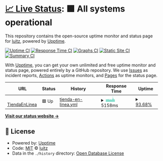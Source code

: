 # [📈 Live Status](https://luitz.github.io/fda-uptime): <!--live status--> **🟩 All systems operational**

This repository contains the open-source uptime monitor and status page for [luitz](https://luitz.github.io/fda-uptime), powered by [Upptime](https://github.com/upptime/upptime).

[![Uptime CI](https://github.com/luitz/fda-uptime/workflows/Uptime%20CI/badge.svg)](https://github.com/luitz/fda-uptime/actions?query=workflow%3A%22Uptime+CI%22)
[![Response Time CI](https://github.com/luitz/fda-uptime/workflows/Response%20Time%20CI/badge.svg)](https://github.com/luitz/fda-uptime/actions?query=workflow%3A%22Response+Time+CI%22)
[![Graphs CI](https://github.com/luitz/fda-uptime/workflows/Graphs%20CI/badge.svg)](https://github.com/luitz/fda-uptime/actions?query=workflow%3A%22Graphs+CI%22)
[![Static Site CI](https://github.com/luitz/fda-uptime/workflows/Static%20Site%20CI/badge.svg)](https://github.com/luitz/fda-uptime/actions?query=workflow%3A%22Static+Site+CI%22)
[![Summary CI](https://github.com/luitz/fda-uptime/workflows/Summary%20CI/badge.svg)](https://github.com/luitz/fda-uptime/actions?query=workflow%3A%22Summary+CI%22)

With [Upptime](https://upptime.js.org), you can get your own unlimited and free uptime monitor and status page, powered entirely by a GitHub repository. We use [Issues](https://github.com/luitz/fda-uptime/issues) as incident reports, [Actions](https://github.com/luitz/fda-uptime/actions) as uptime monitors, and [Pages](https://luitz.github.io/fda-uptime) for the status page.

<!--start: status pages-->
<!-- This summary is generated by Upptime (https://github.com/upptime/upptime) -->
<!-- Do not edit this manually, your changes will be overwritten -->
<!-- prettier-ignore -->
| URL | Status | History | Response Time | Uptime |
| --- | ------ | ------- | ------------- | ------ |
| <img alt="" src="https://favicons.githubusercontent.com/www.fahorro.com" height="13"> [TiendaEnLinea](https://www.fahorro.com/) | 🟩 Up | [tienda-en-linea.yml](https://github.com/luitz/fda-uptime/commits/HEAD/history/tienda-en-linea.yml) | <details><summary><img alt="Response time graph" src="./graphs/tienda-en-linea/response-time-week.png" height="20"> 5158ms</summary><br><a href="https://luitz.github.io/fda-uptime/history/tienda-en-linea"><img alt="Response time 4996" src="https://img.shields.io/endpoint?url=https%3A%2F%2Fraw.githubusercontent.com%2Fluitz%2Ffda-uptime%2FHEAD%2Fapi%2Ftienda-en-linea%2Fresponse-time.json"></a><br><a href="https://luitz.github.io/fda-uptime/history/tienda-en-linea"><img alt="24-hour response time 5179" src="https://img.shields.io/endpoint?url=https%3A%2F%2Fraw.githubusercontent.com%2Fluitz%2Ffda-uptime%2FHEAD%2Fapi%2Ftienda-en-linea%2Fresponse-time-day.json"></a><br><a href="https://luitz.github.io/fda-uptime/history/tienda-en-linea"><img alt="7-day response time 5158" src="https://img.shields.io/endpoint?url=https%3A%2F%2Fraw.githubusercontent.com%2Fluitz%2Ffda-uptime%2FHEAD%2Fapi%2Ftienda-en-linea%2Fresponse-time-week.json"></a><br><a href="https://luitz.github.io/fda-uptime/history/tienda-en-linea"><img alt="30-day response time 4996" src="https://img.shields.io/endpoint?url=https%3A%2F%2Fraw.githubusercontent.com%2Fluitz%2Ffda-uptime%2FHEAD%2Fapi%2Ftienda-en-linea%2Fresponse-time-month.json"></a><br><a href="https://luitz.github.io/fda-uptime/history/tienda-en-linea"><img alt="1-year response time 4996" src="https://img.shields.io/endpoint?url=https%3A%2F%2Fraw.githubusercontent.com%2Fluitz%2Ffda-uptime%2FHEAD%2Fapi%2Ftienda-en-linea%2Fresponse-time-year.json"></a></details> | <details><summary><a href="https://luitz.github.io/fda-uptime/history/tienda-en-linea">93.68%</a></summary><a href="https://luitz.github.io/fda-uptime/history/tienda-en-linea"><img alt="All-time uptime 95.14%" src="https://img.shields.io/endpoint?url=https%3A%2F%2Fraw.githubusercontent.com%2Fluitz%2Ffda-uptime%2FHEAD%2Fapi%2Ftienda-en-linea%2Fuptime.json"></a><br><a href="https://luitz.github.io/fda-uptime/history/tienda-en-linea"><img alt="24-hour uptime 77.39%" src="https://img.shields.io/endpoint?url=https%3A%2F%2Fraw.githubusercontent.com%2Fluitz%2Ffda-uptime%2FHEAD%2Fapi%2Ftienda-en-linea%2Fuptime-day.json"></a><br><a href="https://luitz.github.io/fda-uptime/history/tienda-en-linea"><img alt="7-day uptime 93.68%" src="https://img.shields.io/endpoint?url=https%3A%2F%2Fraw.githubusercontent.com%2Fluitz%2Ffda-uptime%2FHEAD%2Fapi%2Ftienda-en-linea%2Fuptime-week.json"></a><br><a href="https://luitz.github.io/fda-uptime/history/tienda-en-linea"><img alt="30-day uptime 95.14%" src="https://img.shields.io/endpoint?url=https%3A%2F%2Fraw.githubusercontent.com%2Fluitz%2Ffda-uptime%2FHEAD%2Fapi%2Ftienda-en-linea%2Fuptime-month.json"></a><br><a href="https://luitz.github.io/fda-uptime/history/tienda-en-linea"><img alt="1-year uptime 95.14%" src="https://img.shields.io/endpoint?url=https%3A%2F%2Fraw.githubusercontent.com%2Fluitz%2Ffda-uptime%2FHEAD%2Fapi%2Ftienda-en-linea%2Fuptime-year.json"></a></details>

<!--end: status pages-->

[**Visit our status website →**](https://luitz.github.io/fda-uptime)

## 📄 License

- Powered by: [Upptime](https://github.com/upptime/upptime)
- Code: [MIT](./LICENSE) © [luitz](https://luitz.github.io/fda-uptime)
- Data in the `./history` directory: [Open Database License](https://opendatacommons.org/licenses/odbl/1-0/)
